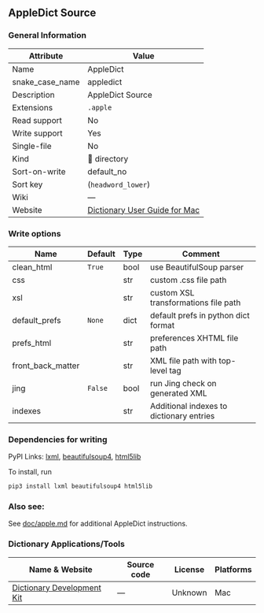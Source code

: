 ## AppleDict Source

### General Information

| Attribute       | Value                                                                                         |
| --------------- | --------------------------------------------------------------------------------------------- |
| Name            | AppleDict                                                                                     |
| snake_case_name | appledict                                                                                     |
| Description     | AppleDict Source                                                                              |
| Extensions      | `.apple`                                                                                      |
| Read support    | No                                                                                            |
| Write support   | Yes                                                                                           |
| Single-file     | No                                                                                            |
| Kind            | 📁 directory                                                                                   |
| Sort-on-write   | default_no                                                                                    |
| Sort key        | (`headword_lower`)                                                                            |
| Wiki            | ―                                                                                             |
| Website         | [Dictionary User Guide for Mac](https://support.apple.com/en-gu/guide/dictionary/welcome/mac) |

### Write options

| Name              | Default | Type | Comment                                  |
| ----------------- | ------- | ---- | ---------------------------------------- |
| clean_html        | `True`  | bool | use BeautifulSoup parser                 |
| css               |         | str  | custom .css file path                    |
| xsl               |         | str  | custom XSL transformations file path     |
| default_prefs     | `None`  | dict | default prefs in python dict format      |
| prefs_html        |         | str  | preferences XHTML file path              |
| front_back_matter |         | str  | XML file path with top-level tag         |
| jing              | `False` | bool | run Jing check on generated XML          |
| indexes           |         | str  | Additional indexes to dictionary entries |


### Dependencies for writing

PyPI Links: [lxml](https://pypi.org/project/lxml), [beautifulsoup4](https://pypi.org/project/beautifulsoup4), [html5lib](https://pypi.org/project/html5lib)

To install, run
```sh
pip3 install lxml beautifulsoup4 html5lib
```

### Also see:

See [doc/apple.md](../apple.md) for additional AppleDict instructions.

### Dictionary Applications/Tools

| Name & Website                                                                              | Source code | License | Platforms |
| ------------------------------------------------------------------------------------------- | ----------- | ------- | --------- |
| [Dictionary Development Kit](https://github.com/SebastianSzturo/Dictionary-Development-Kit) | ―           | Unknown | Mac       |
